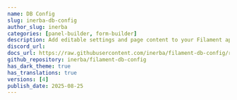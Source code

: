 ```yaml
---
name: DB Config
slug: inerba-db-config
author_slug: inerba
categories: [panel-builder, form-builder]
description: Add editable settings and page content to your Filament app, with caching built in.
discord_url: 
docs_url: https://raw.githubusercontent.com/inerba/filament-db-config/refs/heads/main/README.md
github_repository: inerba/filament-db-config
has_dark_theme: true
has_translations: true
versions: [4]
publish_date: 2025-08-25
---
```

